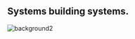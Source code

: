 Systems building systems.
-----  
![background2](https://github.com/user-attachments/assets/38fb04e5-86ec-4f30-a41e-859db326d96a)

<!--![background](https://github.com/user-attachments/assets/7f460def-3262-4f8d-95ae-e01e8e33044a) -->  
<!--
**vishalpalaniappan/vishalpalaniappan** is a ✨ _special_ ✨ repository because its `README.md` (this file) appears on your GitHub profile.

Here are some ideas to get you started:

- 🔭 I’m currently working on ...
- 🌱 I’m currently learning ...
- 👯 I’m looking to collaborate on ...
- 🤔 I’m looking for help with ...
- 💬 Ask me about ...
- 📫 How to reach me: ...
- 😄 Pronouns: ...
- ⚡ Fun fact: ...
-->
